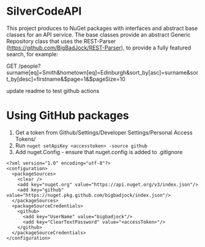 # SilverCodeAPI
 
This project produces to NuGet packages with interfaces and abstract base classes for an API service. The base classes provide an abstract Generic Repository class that uses the REST-Parser (https://github.com/BigBadJock/REST-Parser), to provide a fully featured search, for example:

GET /people?surname[eq]=Smith&hometown[eq]=Edinburgh&sort_by[asc]=surname&sort_by[desc]=firstname&$page=1&$pageSize=10

update readme to test github actions



# Using GitHub packages

1. Get a token from Github/Settings/Developer Settings/Personal Access Tokens/
1. Run `nuget setApiKey <accesstoken> -source github`
1. Add nuget.Config - ensure that nuget.config is added to .gitIgnore

```
<?xml version="1.0" encoding="utf-8"?>
<configuration>
  <packageSources>
    <clear />
    <add key="nuget.org" value="https://api.nuget.org/v3/index.json"/>
    <add key="github" value="https://nuget.pkg.github.com/bigbadjock/index.json"/>
  </packageSources>
  <packageSourceCredentials>
    <github>
      <add key="UserName" value="bigbadjock"/>
      <add key="ClearTextPassword" value="<accessToken>"/>
    </github>
  </packageSourceCredentials>
</configuration>
```